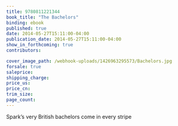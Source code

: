 ```yaml
---
title: 9780811221344
book_title: "The Bachelors"
binding: ebook
published: true
date: 2014-05-27T15:11:00-04:00
publication_date: 2014-05-27T15:11:00-04:00
show_in_forthcoming: true
contributors:

cover_image_path: /webhook-uploads/1426963295573/Bachelors.jpg
forsale: true
saleprice:
shipping_charge:
price_us:
price_cn:
trim_size:
page_count:
---
```

Spark’s very British bachelors come in every stripe

